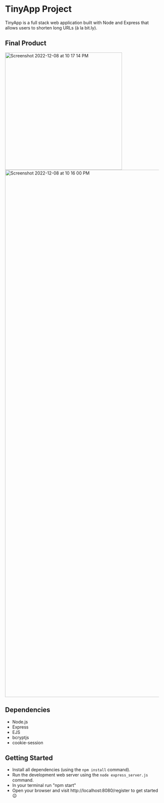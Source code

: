 # TinyApp Project

TinyApp is a full stack web application built with Node and Express that allows users to shorten long URLs (à la bit.ly).

## Final Product

<img width="383" alt="Screenshot 2022-12-08 at 10 17 14 PM" src="https://user-images.githubusercontent.com/110562017/206629482-6677ae3f-423a-49d9-85ae-5d4428299066.png">
<img width="1721" alt="Screenshot 2022-12-08 at 10 16 00 PM" src="https://user-images.githubusercontent.com/110562017/206629525-1a41ba99-c49a-4272-8657-e1134c13b7cb.png">

## Dependencies

- Node.js
- Express
- EJS
- bcryptjs
- cookie-session

## Getting Started

- Install all dependencies (using the `npm install` command).
- Run the development web server using the `node express_server.js` command.
- In your terminal run "npm start"
- Open your browser and visit http://localhost:8080/register to get started😉